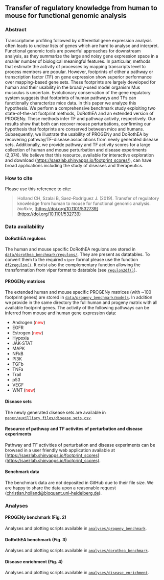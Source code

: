## Transfer of regulatory knowledge from human to mouse for functional genomic analysis
### Abstract
Transcriptome profiling followed by differential gene expression analysis often leads to unclear lists of genes which are hard to analyse and interpret. Functional genomic tools are powerful approaches for downstream analysis, as they summarize the large and noisy gene expression space in a smaller number of biological meaningful features. In particular, methods that estimate the activity of processes by mapping transcripts level to process members are popular. However, footprints of either a pathway or transcription factor (TF) on gene expression show superior performance over mapping-based gene sets. These footprints are largely developed for human and their usability in the broadly-used model organism Mus musculus is uncertain. Evolutionary conservation of the gene regulatory system suggests that footprints of human pathways and TFs can functionally characterize mice data. In this paper we analyze this hypothesis. We perform a comprehensive benchmark study exploiting two state-of-the-art footprint methods, DoRothEA and an extended version of PROGENy. These methods infer TF and pathway activity, respectively. Our results show that both can recover mouse perturbations, confirming our hypothesis that footprints are conserved between mice and humans. Subsequently, we illustrate the usability of PROGENy and DoRothEA by recovering pathway/TF-disease associations from newly generated disease sets. Additionally, we provide pathway and TF activity scores for a large collection of human and mouse perturbation and disease experiments (2,374). We believe that this resource, available for interactive exploration and download (https://saezlab.shinyapps.io/footprint_scores/), can have broad applications including the study of diseases and therapeutics.

### How to cite
Please use this reference to cite:
> Holland CH, Szalai B, Saez-Rodriguez J. (2019). Transfer of regulatory knowledge from human to mouse for functional genomic analysis. *bioRxiv*, [https://doi.org/10.1101/532739](https://doi.org/10.1101/532739)

### Data availability
#### DoRothEA regulons
The human and mouse specific DoRothEA regulons are stored in [`data/dorothea_benchmark/regulons/`](https://github.com/saezlab/ConservedFootprints/tree/master/data/dorothea_benchmark/regulons). They are present as datatables. To convert them to the required `viper` format please use the function [`df2regulon()`](https://github.com/saezlab/ConservedFootprints/blob/3cee21853a90f78bd13b6eebcb5538fc4c129cab/src/dorothea_analysis.R#L105-L120). It exist also the complementary function allowing the transformation from viper format to datatable (see [`regulon2df()`](https://github.com/saezlab/ConservedFootprints/blob/3cee21853a90f78bd13b6eebcb5538fc4c129cab/src/dorothea_analysis.R#L122-L135)).

#### PROGENy matrices
The extended human and mouse specific PROGENy matrices (with ~100 footprint genes) are stored in [`data/progeny_benchmark/models`](https://github.com/saezlab/ConservedFootprints/tree/master/data/progeny_benchmark/models). In addition we provide in the same directory the full human and progeny matrix with all available footprint genes. The activity of the following pathways can be inferred from mouse and human gene expression data:

* Androgen (<span style="color:red">new</span>)
* EGFR
* Estrogen (<span style="color:red">new</span>)
* Hypoxia 
* JAK-STAT 
* MAPK
* NFkB 
* PI3K
* TGFb
* TNFa
* Trail
* p53
* VEGF
* WNT (<span style="color:red">new</span>)

#### Disease sets
The newly generated disease sets are available in [`paper/auxilliary_files/disease_sets.csv`](https://github.com/saezlab/ConservedFootprints/blob/master/paper/material/disease_sets.csv). 

#### Resource of pathway and TF activites of perturbation and disease experiments
Pathway and TF activities of perturbation and disease experiments can be browsed in a user friendly web application available at [https://saezlab.shinyapps.io/footprint_scores](https://saezlab.shinyapps.io/footprint_scores).

#### Benchmark data
The benchmark data are not deposited in GitHub due to their file size. We are happy to share the data upon a reasonable request (christian.holland@bioquant.uni-heidelberg.de).

### Analyses
#### PROGENy benchmark (Fig. 2)
Analyses and plotting scripts available in [`analyses/progeny_benchmark`](https://github.com/saezlab/ConservedFootprints/tree/master/analyses/progeny_benchmark).

#### DoRothEA benchmark (Fig. 3)
Analyses and plotting scripts available in [`analyses/dorothea_benchmark`](https://github.com/saezlab/ConservedFootprints/tree/master/analyses/dorothea_benchmark).

#### Disease enrichment (Fig. 4)
Analyses and plotting scripts available in [`analyses/disease_enrichment`](https://github.com/saezlab/ConservedFootprints/tree/master/analyses/disease_enrichment).
